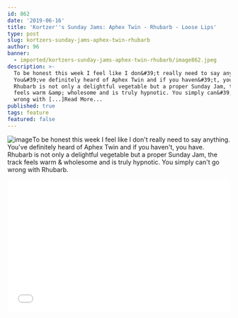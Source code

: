 ```yaml
---
id: 862
date: '2019-06-16'
title: 'Kortzer''s Sunday Jams: Aphex Twin - Rhubarb - Loose Lips'
type: post
slug: kortzers-sunday-jams-aphex-twin-rhubarb
author: 96
banner:
  - imported/kortzers-sunday-jams-aphex-twin-rhubarb/image862.jpeg
description: >-
  To be honest this week I feel like I don&#39;t really need to say anything.
  You&#39;ve definitely heard of Aphex Twin and if you haven&#39;t, you have.
  Rhubarb is not only a delightful vegetable but a proper Sunday Jam, the track
  feels warm &amp; wholesome and is truly hypnotic. You simply can&#39;t go
  wrong with [...]Read More...
published: true
tags: feature
featured: false
---
```

![image](../imported/kortzers-sunday-jams-aphex-twin-rhubarb/image862.jpeg)To be honest this week I feel like I don't really need to say anything. You've definitely heard of Aphex Twin and if you haven't, you have. Rhubarb is not only a delightful vegetable but a proper Sunday Jam, the track feels warm & wholesome and is truly hypnotic. You simply can't go wrong with Rhubarb.

<iframe width='100%' height='300' scrolling='no' frameborder='no' allow='autoplay' src='//www.youtube.com/embed/_AWIqXzvX-U?wmode=opaque'></iframe>